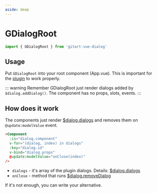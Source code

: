 ```yaml
---
aside: deep
---
```


# GDialogRoot

```js
import { GDialogRoot } from 'gitart-vue-dialog'
```

## Usage

Put `GDialogRoot` into your root component (App.vue). This is important for the [plugin](/guide/usage/plugin-usage) to work properly.

::: warning
Remember GDialogRoot just render dialogs added by `$dialog.addDialog()`.
The component has no props, slots, events.
:::

## How does it work

The components just render [$dialog.dialogs](/guide/usage/plugin-usage#dialogs) and removes them on `@update:modelValue` event.

```html
<Component
  :is="dialog.component"
  v-for="(dialog, index) in dialogs"
  :key="dialog.id"
  v-bind="dialog.props"
  @update:modelValue="onClose(index)"
/>
```
- `dialogs` - it's array of the plugin dialogs. Details: [$dialog.dialogs](/guide/usage/plugin-usage#dialogs)
- `onClose` - method that runs [$dialog.removeDialog](/guide/usage/plugin-usage#removedialog-index)

If it's not enough, you can write your alternative.
